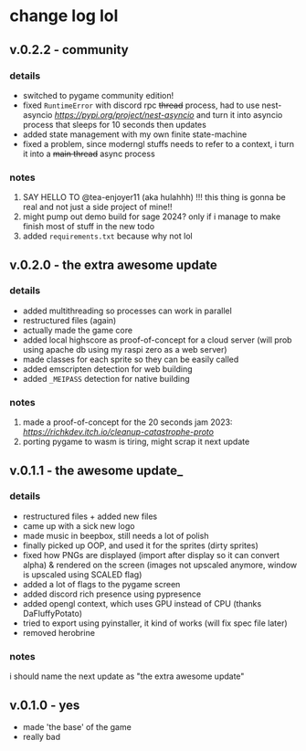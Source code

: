 # change log lol

## v.0.2.2 - community

### details

- switched to pygame community edition!
- fixed `RuntimeError` with discord rpc ~~thread~~ process, had to use nest-asyncio _<https://pypi.org/project/nest-asyncio>_ and turn it into asyncio process that sleeps for 10 seconds then updates
- added state management with my own finite state-machine
- fixed a problem, since moderngl stuffs needs to refer to a context, i turn it into a ~~main thread~~ async process

### notes

1. SAY HELLO TO @tea-enjoyer11 (aka hulahhh) !!! this thing is gonna be real and not just a side project of mine!!
2. might pump out demo build for sage 2024? only if i manage to make finish most of stuff in the new todo
3. added `requirements.txt` because why not lol

## v.0.2.0 - the extra awesome update

### details

- added multithreading so processes can work in parallel
- restructured files (again)
- actually made the game core
- added local highscore as proof-of-concept for a cloud server (will prob using apache db using my raspi zero as a web server)
- made classes for each sprite so they can be easily called
- added emscripten detection for web building
- added `_MEIPASS` detection for native building

### notes

1. made a proof-of-concept for the 20 seconds jam 2023: _<https://richkdev.itch.io/cleanup-catastrophe-proto>_
2. porting pygame to wasm is tiring, might scrap it next update

## v.0.1.1 - the awesome update_

### details

- restructured files + added new files
- came up with a sick new logo
- made music in beepbox, still needs a lot of polish
- finally picked up OOP, and used it for the sprites (dirty sprites)
- fixed how PNGs are displayed (import after display so it can convert alpha) & rendered on the screen (images not upscaled anymore, window is upscaled using SCALED flag)
- added a lot of flags to the pygame screen
- added discord rich presence using pypresence
- added opengl context, which uses GPU instead of CPU (thanks DaFluffyPotato)
- tried to export using pyinstaller, it kind of works (will fix spec file later)
- removed herobrine

### notes

i should name the next update as "the extra awesome update"

## v.0.1.0 - yes

- made 'the base' of the game
- really bad
